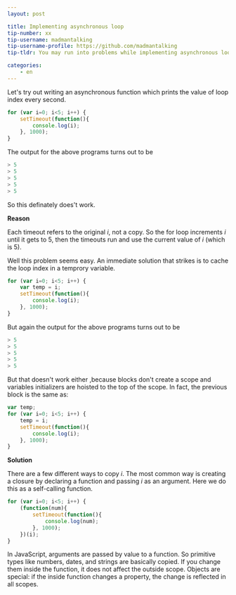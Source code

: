 ```yaml
---
layout: post

title: Implementing asynchronous loop
tip-number: xx
tip-username: madmantalking
tip-username-profile: https://github.com/madmantalking
tip-tldr: You may run into problems while implementing asynchronous loops. 

categories:
    - en
---
```


Let's try out writing an asynchronous function which prints the value of loop index every second.

```js
for (var i=0; i<5; i++) {
	setTimeout(function(){
		console.log(i); 
	}, 1000);
}  
```
The output for the above programs turns out to be
```js
> 5
> 5
> 5
> 5
> 5
```
So this definately does't work.

**Reason**

Each timeout refers to the original *i*, not a copy. So the for loop increments *i* until it gets to 5, then the timeouts run and use the current value of *i* (which is 5).

Well this problem seems easy. An immediate solution that strikes is to cache the loop index in a temprory variable.

```js
for (var i=0; i<5; i++) {
	var temp = i;
 	setTimeout(function(){
		console.log(i); 
	}, 1000);
}  
```
But again the output for the above programs turns out to be
```js
> 5
> 5
> 5
> 5
> 5
```
But that doesn't work either ,because blocks don't create a scope and variables initializers are hoisted to the top of the scope. In fact, the previous block is the same as:
```js
var temp;
for (var i=0; i<5; i++) {
 	temp = i;
	setTimeout(function(){
		console.log(i); 
  	}, 1000);
}  
```
**Solution**

There are a few different ways to copy *i*. The most common way is creating a closure by declaring a function and passing *i* as an argument. Here we do this as a self-calling function.
```js
for (var i=0; i<5; i++) {
	(function(num){
		setTimeout(function(){
			console.log(num); 
		}, 1000); 
	})(i);  
}  
```
In JavaScript, arguments are passed by value to a function. So primitive types like numbers, dates, and strings are basically copied. If you change them inside the function, it does not affect the outside scope. Objects are special: if the inside function changes a property, the change is reflected in all scopes.
